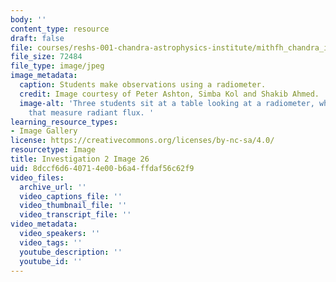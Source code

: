 ```yaml
---
body: ''
content_type: resource
draft: false
file: courses/reshs-001-chandra-astrophysics-institute/mithfh_chandra_inv2_radio.jpg
file_size: 72484
file_type: image/jpeg
image_metadata:
  caption: Students make observations using a radiometer.
  credit: Image courtesy of Peter Ashton, Simba Kol and Shakib Ahmed.
  image-alt: 'Three students sit at a table looking at a radiometer, which is a device
    that measure radiant flux. '
learning_resource_types:
- Image Gallery
license: https://creativecommons.org/licenses/by-nc-sa/4.0/
resourcetype: Image
title: Investigation 2 Image 26
uid: 8dccf6d6-4071-4e00-b6a4-ffdaf56c62f9
video_files:
  archive_url: ''
  video_captions_file: ''
  video_thumbnail_file: ''
  video_transcript_file: ''
video_metadata:
  video_speakers: ''
  video_tags: ''
  youtube_description: ''
  youtube_id: ''
---
```

